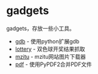 # gadgets

gadgets，存放一些小工具。

- [gdb](gdb/gdb.md) - 使用python扩展gdb
- [lottery](lottery/lottery.md) - 双色球开奖结果抓取
- [mzitu](mzitu/mzitu.md) - mzitu网站图片下载器
- [pdf](pdf/pdf.md) - 使用PyPDF2合并PDF文件
